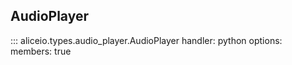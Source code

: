 ## AudioPlayer

::: aliceio.types.audio_player.AudioPlayer
    handler: python
    options:
      members: true
